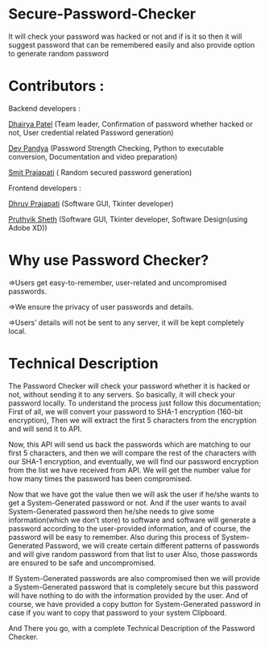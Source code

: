 # Secure-Password-Checker
It will check your password was hacked or not and if is it so then it will suggest password that can be remembered easily and also provide option to generate random password

# Contributors :

Backend developers :

[Dhairya Patel](https://github.com/DhairyaPatel2210) (Team leader, Confirmation of password whether hacked or not,  User credential related Password generation)

[Dev Pandya](https://github.com/DP8801) (Password Strength Checking, Python to executable conversion, Documentation and video preparation)

[Smit Prajapati](https://github.com/smit977) ( Random secured password generation)

Frontend developers :

[Dhruv Prajapati](https://github.com/DGamer007) (Software GUI, Tkinter developer)

[Pruthvik Sheth](https://github.com/Pns00911) (Software GUI, Tkinter developer, Software Design(using Adobe XD))


# Why use Password Checker?


=>Users get easy-to-remember, user-related and uncompromised passwords.

=>We ensure the privacy of user passwords and details.

=>Users’ details will not be sent to any server, it will be kept completely local.


# Technical Description 

The Password Checker will check your password whether it is hacked or not, without sending it to any servers. So basically, it will check your password locally. To understand the process just follow this documentation;
First of all, we will convert your password to SHA-1 encryption (160-bit encryption), Then we will extract the first 5 characters from the encryption and will send it to API. 

Now, this API will send us back the passwords which are matching to our first 5 characters, and then we will compare the rest of the characters with our SHA-1 encryption, and eventually, we will find our password encryption from the list we have received from API. We will get the number value for how many times the password has been compromised.

Now that we have got the value then we will ask the user if he/she wants to get a System-Generated password or not. And if the user wants to avail System-Generated password then he/she needs to give some information(which we don’t store) to software and software will generate a  password according to the user-provided information, and of course, the password will be easy to remember. 
Also during this process of System-Generated Password, we will create certain different patterns of passwords and will give random password from that list to user
Also, those passwords are ensured to be safe and uncompromised.

If System-Generated passwords are also compromised then we will provide a System-Generated password that is completely secure but this password will have nothing to do with the information provided by the user. And of course, we have provided a copy button for System-Generated password in case if you want to copy that password to your system Clipboard.

And There you go, with a complete Technical Description of the Password Checker.
